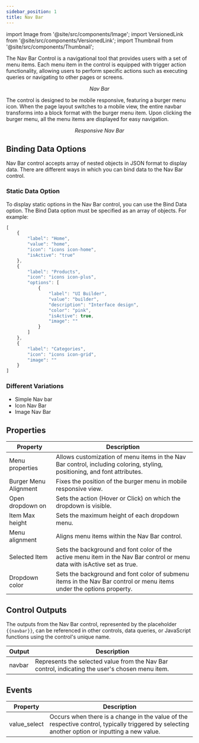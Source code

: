 ```yaml
---
sidebar_position: 1
title: Nav Bar
---
```


import Image from '@site/src/components/Image'; import VersionedLink from '@site/src/components/VersionedLink'; import
Thumbnail from '@site/src/components/Thumbnail';

The Nav Bar Control is a navigational tool that provides users with a set of menu items. Each menu item in the control is equipped with trigger action functionality, allowing users to perform specific actions such as executing queries or navigating to other pages or screens.

<figure>
  <Thumbnail src="/img/reference/controls/navbar/preview.jpeg" alt="Nav Bar" />
  <figcaption align = "center"><i>Nav Bar</i></figcaption>
</figure>

The control is designed to be mobile responsive, featuring a burger menu icon. When the page layout switches to a mobile view, the entire navbar transforms into a block format with the burger menu item. Upon clicking the burger menu, all the menu items are displayed for easy navigation.

<figure>
  <Thumbnail src="/img/reference/controls/navbar/preview2.jpeg" alt="Responsive Nav Bar" />
  <figcaption align = "center"><i>Responsive Nav Bar</i></figcaption>
</figure>

## Binding Data Options

Nav Bar control accepts array of nested objects in JSON format to display data. There are different ways in which you can bind data to the Nav Bar control.


### Static Data Option

To display static options in the Nav Bar control, you can use the Bind Data option. The Bind Data option must be specified as an array of objects. For example:

```js
[
	{
		"label": "Home",
		"value": "home",
		"icon": "icons icon-home",
        "isActive": "true"
	},
	{
		"label": "Products",
		"icon": "icons icon-plus",
		"options": [
			{
				"label": "UI Builder",
				"value": "builder",
				"description": "Interface design",
				"color": "pink",
				"isActive": true,
				"image": ""
			}
		]
	},
	{
		"label": "Categories",
		"icon": "icons icon-grid",
		"image": ""
	}
]
```

### Different Variations 

- Simple Nav bar
- Icon Nav Bar
- Image Nav Bar

<figure>
  <Thumbnail src="/img/reference/controls/navbar/variations.png" alt="Responsive Nav Bar" />
</figure>



## Properties

| Property              | Description                                                                                                               |
|-----------------------|---------------------------------------------------------------------------------------------------------------------------|
| Menu properties       | Allows customization of menu items in the Nav Bar control, including coloring, styling, positioning, and font attributes. |
| Burger Menu Alignment | Fixes the position of the burger menu in mobile responsive view.                                                          |
| Open dropdown on      | Sets the action (Hover or Click) on which the dropdown is visible.                                                        |
| Item Max height       | Sets the maximum height of each dropdown menu.                                                                            |
| Menu alignment        | Aligns menu items within the Nav Bar control.                                                                             |
| Selected Item         | Sets the background and font color of the active menu item in the Nav Bar control or menu data with isActive set as true. |
| Dropdown color        | Sets the background and font color of submenu items in the Nav Bar control or menu items under the options property.     |


## Control Outputs

The outputs from the Nav Bar control, represented by the placeholder `{{navbar}}`, can be referenced in other controls, data queries, or JavaScript functions using the control's unique name.

| Output  | Description                                                                                          |
|---------|------------------------------------------------------------------------------------------------------|
| navbar   | Represents the selected value from the Nav Bar control, indicating the user's chosen menu item.      |


## Events


| Property     | Description                                                                                                                              |
|--------------|------------------------------------------------------------------------------------------------------------------------------------------|
| value_select | Occurs when there is a change in the value of the respective control, typically triggered by selecting another option or inputting a new value. |